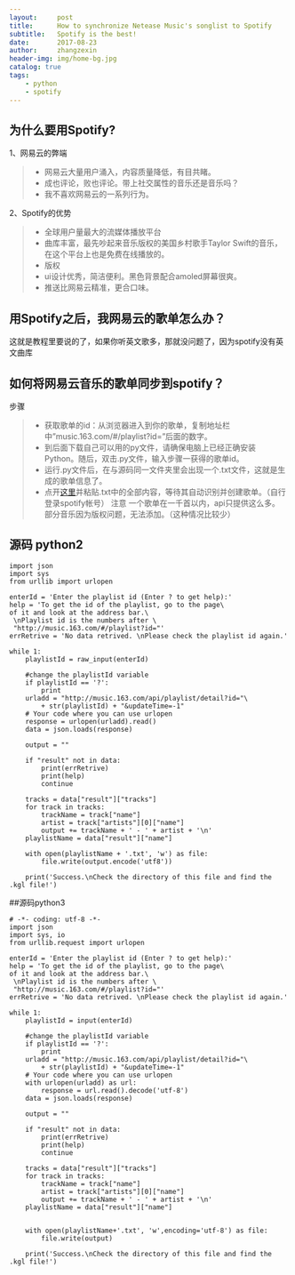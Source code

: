 ```yaml
---
layout:     post
title:      How to synchronize Netease Music's songlist to Spotify
subtitle:   Spotify is the best!
date:       2017-08-23
author:     zhangzexin
header-img: img/home-bg.jpg
catalog: true
tags:
	- python
	- spotify
---
```

## 为什么要用Spotify?
1、网易云的弊端 
> * 网易云大量用户涌入，内容质量降低，有目共睹。
> * 成也评论，败也评论。带上社交属性的音乐还是音乐吗？
> * 我不喜欢网易云的一系列行为。

2、Spotify的优势
> * 全球用户量最大的流媒体播放平台
> * 曲库丰富，最先吵起来音乐版权的美国乡村歌手Taylor Swift的音乐，在这个平台上也是免费在线播放的。
> * 版权 
> * ui设计优秀，简洁便利。黑色背景配合amoled屏幕很爽。
> * 推送比网易云精准，更合口味。

## 用Spotify之后，我网易云的歌单怎么办？
这就是教程里要说的了，如果你听英文歌多，那就没问题了，因为spotify没有英文曲库

## 如何将网易云音乐的歌单同步到spotify？

步骤
> * 获取歌单的id：从浏览器进入到你的歌单，复制地址栏中”music.163.com/#/playlist?id=”后面的数字。 
> * 到后面下载自己可以用的py文件，请确保电脑上已经正确安装Python。随后，双击.py文件，输入步骤一获得的歌单id。
> * 运行.py文件后，在与源码同一文件夹里会出现一个.txt文件，这就是生成的歌单信息了。
> * 点开[这里](http://spotlistr.herokuapp.com/#/search/textbox)并粘贴.txt中的全部内容，等待其自动识别并创建歌单。（自行登录spotify帐号）
注意 
一个歌单在一千首以内，api只提供这么多。 
部分音乐因为版权问题，无法添加。（这种情况比较少）

## 源码 python2
```
import json
import sys
from urllib import urlopen

enterId = 'Enter the playlist id (Enter ? to get help):'
help = 'To get the id of the playlist, go to the page\
of it and look at the address bar.\
 \nPlaylist id is the numbers after \
 "http://music.163.com/#/playlist?id="'
errRetrive = 'No data retrived. \nPlease check the playlist id again.'

while 1:
	playlistId = raw_input(enterId)

	#change the playlistId variable 
	if playlistId == '?':
		print
	urladd = "http://music.163.com/api/playlist/detail?id="\
		+ str(playlistId) + "&updateTime=-1"
	# Your code where you can use urlopen
	response = urlopen(urladd).read()
	data = json.loads(response)

	output = ""

	if "result" not in data:
		print(errRetrive)
		print(help)
		continue

	tracks = data["result"]["tracks"]
	for track in tracks:
		trackName = track["name"]
		artist = track["artists"][0]["name"]
		output += trackName + ' - ' + artist + '\n'
	playlistName = data["result"]["name"]

	with open(playlistName + '.txt', 'w') as file:
		file.write(output.encode('utf8'))

	print('Success.\nCheck the directory of this file and find the .kgl file!')
```
##源码python3
```
# -*- coding: utf-8 -*-
import json
import sys, io
from urllib.request import urlopen

enterId = 'Enter the playlist id (Enter ? to get help):'
help = 'To get the id of the playlist, go to the page\
of it and look at the address bar.\
 \nPlaylist id is the numbers after \
 "http://music.163.com/#/playlist?id="'
errRetrive = 'No data retrived. \nPlease check the playlist id again.'

while 1:
	playlistId = input(enterId)

	#change the playlistId variable 
	if playlistId == '?':
		print
	urladd = "http://music.163.com/api/playlist/detail?id="\
		+ str(playlistId) + "&updateTime=-1"
	# Your code where you can use urlopen
	with urlopen(urladd) as url:
		response = url.read().decode('utf-8')
	data = json.loads(response)

	output = ""

	if "result" not in data:
		print(errRetrive)
		print(help)
		continue

	tracks = data["result"]["tracks"]
	for track in tracks:
		trackName = track["name"]
		artist = track["artists"][0]["name"]
		output += trackName + ' - ' + artist + '\n'
	playlistName = data["result"]["name"]


	with open(playlistName+'.txt', 'w',encoding='utf-8') as file:
		file.write(output)

	print('Success.\nCheck the directory of this file and find the .kgl file!')
```